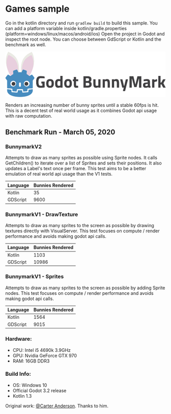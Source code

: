 # Games sample

Go in the kotlin directory and run `gradlew build` to build this sample.
You can add a platform variable inside kotlin/gradle.properties (platform=windows/linux/macos/android/ios)
Open the project in Godot and inspect the root node. 
You can choose between GdScript or Kotlin and the benchmark as well.

![Godot Bunnymark](images/banner.png)

Renders an increasing number of bunny sprites until a stable 60fps is hit.  This is a decent test of real world usage as it combines Godot api usage with raw computation.

## Benchmark Run - March 05, 2020

### BunnymarkV2

Attempts to draw as many sprites as possible using Sprite nodes.  It calls GetChildren() to iterate over a list of Sprites and sets their positions.  It also updates a Label's text once per frame.  This test aims to be a better emulation of real world api usage than the V1 tests.

| Language             | Bunnies Rendered |
|----------------------|------------------|
| Kotlin               | 35               |
| GDScript             | 9600             |

### BunnymarkV1 - DrawTexture

Attempts to draw as many sprites to the screen as possible by drawing textures directly with VisualServer.  This test focuses on compute / render performance and avoids making godot api calls.

| Language             | Bunnies Rendered |
|----------------------|------------------|
| Kotlin               | 1103             |
| GDScript             | 10986            |

### BunnymarkV1 - Sprites

Attempts to draw as many sprites to the screen as possible by adding Sprite nodes.  This test focuses on compute / render performance and avoids making godot api calls.

| Language             | Bunnies Rendered |
|----------------------|------------------|
| Kotlin               | 1564             |
| GDScript             | 9015             |

### Hardware:

* CPU: Intel i5 4690k 3.9GHz
* GPU: Nvidia GeForce GTX 970
* RAM: 16GB DDR3

### Build Info:
* OS: Windows 10
* Official Godot 3.2 release
* Kotlin 1.3


Original work: [@Carter Anderson](https://github.com/cart/godot3-bunnymark). Thanks to him.

